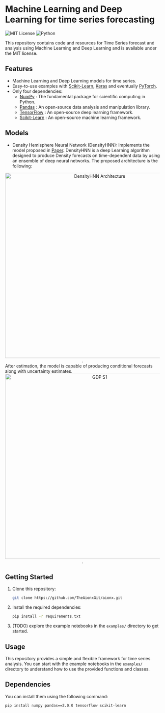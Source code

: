 # Machine Learning and Deep Learning for time series forecasting

![MIT License](https://img.shields.io/badge/license-MIT-yellow.svg)
![Python](https://img.shields.io/badge/python-3.10%2B-blue)

This repository contains code and resources for Time Series forecast and analysis using Machine Learning and Deep Learning and is available under the MIT license. 

## Features

- Machine Learning and Deep Learning models for time series.
- Easy-to-use examples with [Scikit-Learn](https://scikit-learn.org/stable/), [Keras](https://keras.io/) and eventually [PyTorch](https://pytorch.org/).
- Only four dependencies:
    - [NumPy](https://numpy.org/) : The fundamental package for scientific computing in Python.
    - [Pandas](https://pandas.pydata.org/) : An open-source data analysis and manipulation library.
    - [TensorFlow](https://www.tensorflow.org/) : An open-source deep learning framework.
    - [Scikit-Learn](https://scikit-learn.org/stable/) : An open-source machine learning framework.
 
## Models

- Density Hemisphere Neural Network (DensityHNN):
Implements the model proposed in [Paper](https://papers.ssrn.com/sol3/papers.cfm?abstract_id=4627773). DensityHNN is a deep Learning algorithm designed to produce Density forecasts on time-dependent data by using an ensemble of deep neural networks. The proposed architecture is the following:

<div align="center">
    <img src="https://github.com/TheAionxGit/Aionx/blob/TheAionxGit-patch-1/images/DensityHNN_archi.png" alt="DensityHNN Architecture" width="600"/>.
</div>
After estimation, the model is capable of producing conditional forecasts along with uncertainty estimates.

<div align="center">
    <img src="https://github.com/TheAionxGit/Aionx/blob/TheAionxGit-patch-1/images/GDP_S1.png" alt="GDP S1" width="600"/>.
</div>

## Getting Started

1. Clone this repository:

    ```bash
    git clone https://github.com/TheAionxGit/aionx.git
    ```

2. Install the required dependencies:

    ```bash
    pip install -r requirements.txt
    ```

3. (TODO) explore the example notebooks in the `examples/` directory to get started.

## Usage

This repository provides a simple and flexible framework for time series analysis. You can start with the example notebooks in the `examples/` directory to understand how to use the provided functions and classes.

## Dependencies

You can install them using the following command:

```bash
pip install numpy pandas==2.0.0 tensorflow scikit-learn
